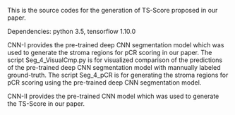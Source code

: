 This is the source codes for the generation of TS-Score proposed in our paper.

Dependencies: python 3.5, tensorflow 1.10.0

CNN-I provides the pre-trained deep CNN segmentation model which was used to generate the stroma regions for pCR scoring in our paper.
    The script Seg_4_VisualCmp.py is for visualized comparison of the predictions of the pre-trained deep CNN segmentation model with mannually labeled ground-truth.
    The script Seg_4_pCR is for generating the stroma regions for pCR scoring using the pre-trained deep CNN segmentation model.

CNN-II provides the pre-trained CNN model which was used to generate the TS-Score in our paper.
    
